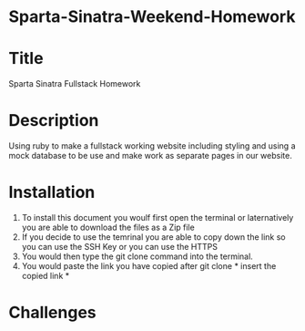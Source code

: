 # Sparta-Sinatra-Weekend-Homework

# Title
Sparta Sinatra Fullstack Homework

# Description

Using ruby to make a fullstack working website including styling and using a mock database to be use and make work as separate pages in our website. 

# Installation

1. To install this document you woulf first open the terminal or laternatively you are able to download the files as a Zip file
2. If you decide to use the temrinal you are able to copy down the link so you can use the SSH Key or you can use the HTTPS
3. You would then type the git clone command into the terminal.
4. You would paste the link you have copied after git clone * insert the copied link *

# Challenges 